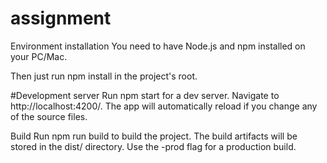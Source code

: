 # assignment

Environment installation
You need to have Node.js and npm installed on your PC/Mac.

Then just run npm install in the project's root.

#Development server
Run npm start for a dev server. Navigate to http://localhost:4200/. The app will automatically reload if you change any of the source files.

Build
Run npm run build to build the project. The build artifacts will be stored in the dist/ directory. Use the -prod flag for a production build.


